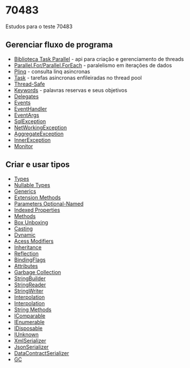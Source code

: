 # 70483
Estudos para o teste 70483

## Gerenciar fluxo de programa
  - [Biblioteca Task Parallel](https://docs.microsoft.com/pt-br/dotnet/standard/parallel-programming/task-parallel-library-tpl) - api para criação e gerenciamento de threads
  - [Parallel.For/Parallel.ForEach](https://docs.microsoft.com/pt-br/dotnet/standard/parallel-programming/data-parallelism-task-parallel-library) - paralelismo em iterações de dados
  - [Plinq](https://docs.microsoft.com/pt-br/dotnet/standard/parallel-programming/parallel-linq-plinq) - consulta linq asincronas
  - [Task](https://docs.microsoft.com/pt-br/dotnet/standard/parallel-programming/task-based-asynchronous-programming) - tarefas asincronas enfileiradas no thread pool
  - [Thread-Safe](https://docs.microsoft.com/pt-br/dotnet/standard/collections/thread-safe/)
  - [Keywords](https://docs.microsoft.com/pt-br/dotnet/csharp/language-reference/keywords/statement-keywords) - palavras reservas e seus objetivos
  - [Delegates](https://docs.microsoft.com/pt-br/dotnet/csharp/programming-guide/delegates/using-delegates)
  - [Events](https://www.tutorialsteacher.com/csharp/csharp-event)
  - [EventHandler](https://docs.microsoft.com/pt-br/dotnet/api/system.eventhandler?view=netframework-4.8)
  - [EventArgs](https://docs.microsoft.com/pt-br/dotnet/api/system.eventargs?view=netframework-4.8)
  - [SqlException](https://docs.microsoft.com/pt-br/dotnet/api/system.data.sqlclient.sqlexception?view=netframework-4.8)
  - [NetWorkingException](https://docs.microsoft.com/en-us/dotnet/api/microsoft.informationprotection.exceptions.networkexception?view=mipsdk-dotnet)
  - [AggregateException](https://docs.microsoft.com/pt-br/dotnet/api/system.aggregateexception?view=netframework-4.8)
  - [InnerException](https://docs.microsoft.com/pt-br/dotnet/api/system.exception.innerexception?view=netframework-4.8)
  - [Monitor](https://docs.microsoft.com/pt-br/dotnet/api/system.threading.monitor?view=netframework-4.8)
  
 ## Criar e usar tipos
  - [Types](https://docs.microsoft.com/pt-br/dotnet/csharp/programming-guide/types/)
  - [Nullable Types](https://docs.microsoft.com/pt-br/dotnet/csharp/nullable-references)
  - [Generics](https://docs.microsoft.com/pt-br/dotnet/csharp/programming-guide/generics/)
  - [Extension Methods](https://docs.microsoft.com/pt-br/dotnet/csharp/programming-guide/classes-and-structs/extension-methods)
  - [Parameters Optional-Named](https://docs.microsoft.com/pt-br/dotnet/csharp/programming-guide/classes-and-structs/named-and-optional-arguments)
  - [Indexed Properties](https://docs.microsoft.com/pt-br/dotnet/csharp/programming-guide/indexers/)
  - [Methods](https://docs.microsoft.com/pt-br/dotnet/csharp/methods)
  - [Box Unboxing](https://docs.microsoft.com/pt-br/dotnet/csharp/programming-guide/types/boxing-and-unboxing)
  - [Casting](https://docs.microsoft.com/pt-br/dotnet/csharp/programming-guide/types/casting-and-type-conversions)
  - [Dynamic](https://docs.microsoft.com/pt-br/dotnet/csharp/programming-guide/types/using-type-dynamic)
  - [Acess Modifiers](https://docs.microsoft.com/pt-br/dotnet/csharp/language-reference/keywords/access-modifiers)
  - [Inheritance](https://docs.microsoft.com/pt-br/dotnet/csharp/tutorials/inheritance)
  - [Reflection](https://docs.microsoft.com/pt-br/dotnet/api/system.reflection?view=netframework-4.8)
  - [BindingFlags](https://docs.microsoft.com/pt-br/dotnet/api/system.reflection.bindingflags?view=netframework-4.8)
  - [Attributes](https://docs.microsoft.com/pt-br/dotnet/csharp/programming-guide/concepts/attributes/)
  - [Garbage Collection](https://docs.microsoft.com/pt-br/dotnet/standard/garbage-collection/)
  - [StringBuilder](https://docs.microsoft.com/pt-br/dotnet/api/system.text.stringbuilder?view=netframework-4.8)
  - [StringReader](https://docs.microsoft.com/pt-br/dotnet/api/system.io.stringreader?view=netframework-4.8)
  - [StringWriter](https://docs.microsoft.com/pt-br/dotnet/api/system.io.stringwriter?view=netframework-4.8)
  - [Interpolation](https://docs.microsoft.com/pt-br/dotnet/csharp/language-reference/tokens/interpolated)
  - [Interpolation](https://docs.microsoft.com/pt-br/dotnet/csharp/tutorials/string-interpolation)
  - [String Methods](https://docs.microsoft.com/pt-br/dotnet/api/system.string?view=netframework-4.8#methods)
  - [IComparable](https://docs.microsoft.com/pt-br/dotnet/api/system.icomparable-1?view=netframework-4.8)
  - [IEnumerable](https://docs.microsoft.com/pt-br/dotnet/api/system.collections.ienumerable?view=netframework-4.8)
  - [IDisposable](https://docs.microsoft.com/pt-br/dotnet/api/system.idisposable?view=netframework-4.8)
  - [IUnknown](https://docs.microsoft.com/pt-br/cpp/atl/iunknown?view=vs-2019)
  - [XmlSerializer](https://docs.microsoft.com/pt-br/dotnet/api/system.xml.serialization.xmlserializer?view=netframework-4.8)
  - [JsonSerializer](https://docs.microsoft.com/pt-br/dotnet/api/system.text.json.jsonserializer?view=netcore-3.1)
  - [DataContractSerializer](https://docs.microsoft.com/pt-br/dotnet/api/system.runtime.serialization.datacontractserializer?view=netframework-4.8)
  - [GC](https://docs.microsoft.com/pt-br/dotnet/api/system.gc?view=netframework-4.8#methods)
  
